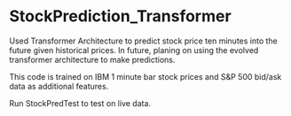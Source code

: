 # StockPrediction_Transformer

Used Transformer Architecture to predict stock price ten minutes into the future given historical prices. In future,
planing on using the evolved transformer architecture to make predictions.

This code is trained on IBM 1 minute bar stock prices and S&P 500 bid/ask data as additional features.

Run StockPredTest to test on live data.
